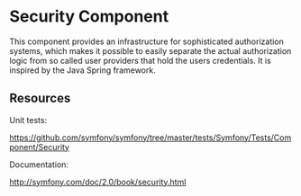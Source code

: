 Security Component
==================

This component provides an infrastructure for sophisticated authorization systems,
which makes it possible to easily separate the actual authorization logic from so
called user providers that hold the users credentials. It is inspired by the
Java Spring framework.

Resources
---------

Unit tests:

https://github.com/symfony/symfony/tree/master/tests/Symfony/Tests/Component/Security

Documentation:

http://symfony.com/doc/2.0/book/security.html
